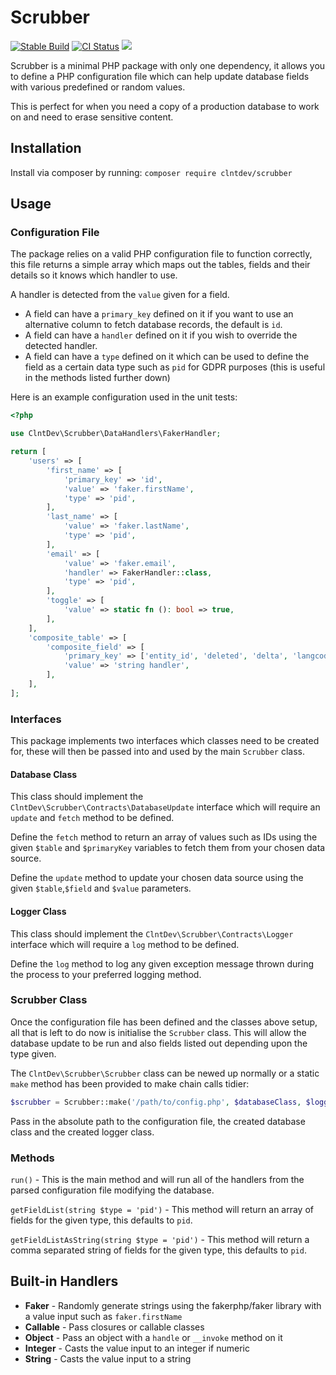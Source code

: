 # Scrubber
<p>
<a href="https://packagist.org/packages/clntdev/scrubber"><img src="https://poser.pugx.org/clntdev/scrubber/version" alt="Stable Build" /></a>
<a href="https://github.com/clnt/scrubber/actions"><img src="https://github.com/clnt/scrubber/actions/workflows/.github-actions.yml/badge.svg" alt="CI Status" /></a>
<a href="https://codecov.io/gh/clnt/scrubber"><img src="https://codecov.io/gh/clnt/scrubber/branch/production/graph/badge.svg?token=S2VO0QHCP8"/></a>
</p>
Scrubber is a minimal PHP package with only one dependency, it allows you to define a PHP configuration file which can help update database fields with various predefined or random values.

This is perfect for when you need a copy of a production database to work on and need to erase sensitive content.

## Installation

Install via composer by running: `composer require clntdev/scrubber`

## Usage

### Configuration File

The package relies on a valid PHP configuration file to function correctly, this file returns a simple array which maps out the tables, fields and their details so it knows which handler to use.

A handler is detected from the `value` given for a field.

- A field can have a `primary_key` defined on it if you want to use an alternative column to fetch database records, the default is `id`.
- A field can have a `handler` defined on it if you wish to override the detected handler.
- A field can have a `type` defined on it which can be used to define the field as a certain data type such as `pid` for GDPR purposes (this is useful in the methods listed further down)

Here is an example configuration used in the unit tests:

```php
<?php

use ClntDev\Scrubber\DataHandlers\FakerHandler;

return [
    'users' => [
        'first_name' => [
            'primary_key' => 'id',
            'value' => 'faker.firstName',
            'type' => 'pid',
        ],
        'last_name' => [
            'value' => 'faker.lastName',
            'type' => 'pid',
        ],
        'email' => [
            'value' => 'faker.email',
            'handler' => FakerHandler::class,
            'type' => 'pid',
        ],
        'toggle' => [
            'value' => static fn (): bool => true,
        ],
    ],
    'composite_table' => [
        'composite_field' => [
            'primary_key' => ['entity_id', 'deleted', 'delta', 'langcode'],
            'value' => 'string handler',
        ],
    ],
];
```

### Interfaces

This package implements two interfaces which classes need to be created for, these will then be passed into and used by the main `Scrubber` class.

#### Database Class

This class should implement the `ClntDev\Scrubber\Contracts\DatabaseUpdate` interface which will require an `update` and `fetch` method to be defined.

Define the `fetch` method to return an array of values such as IDs using the given `$table` and `$primaryKey` variables to fetch them from your chosen data source.

Define the `update` method to update your chosen data source using the given `$table`,`$field` and `$value` parameters.

#### Logger Class

This class should implement the `ClntDev\Scrubber\Contracts\Logger` interface which will require a `log` method to be defined.

Define the `log` method to log any given exception message thrown during the process to your preferred logging method.

### Scrubber Class

Once the configuration file has been defined and the classes above setup, all that is left to do now is initialise the `Scrubber` class. This will allow the database update to be run and also fields listed out depending upon the type given.

The `ClntDev\Scrubber\Scrubber` class can be newed up normally or a static `make` method has been provided to make chain calls tidier:

```php
$scrubber = Scrubber::make('/path/to/config.php', $databaseClass, $loggerClass)
```

Pass in the absolute path to the configuration file, the created database class and the created logger class.

### Methods

`run()` - This is the main method and will run all of the handlers from the parsed configuration file modifying the database.

`getFieldList(string $type = 'pid')` - This method will return an array of fields for the given type, this defaults to `pid`.

`getFieldListAsString(string $type = 'pid')` - This method will return a comma separated string of fields for the given type, this defaults to `pid`.

## Built-in Handlers

- **Faker** - Randomly generate strings using the fakerphp/faker library with a value input such as `faker.firstName`
- **Callable** - Pass closures or callable classes
- **Object** - Pass an object with a `handle` or `__invoke` method on it
- **Integer** - Casts the value input to an integer if numeric
- **String** - Casts the value input to a string



